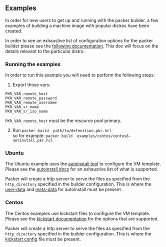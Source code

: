 ## Examples

In order for new users to get up and running with the packer builder, a few examples of building a machine image with popular distros have been created.

In order to see an exhaustive list of configuration options for the packer builder please see the [following documentation](../docs/builders/xenserver-iso.html.markdown). This doc will focus on the details relevant to the particular distro.

### Running the examples

In order to run this example you will need to perform the following steps:
1. Export those vars:
```
PKR_VAR_remote_host
PKR_VAR_remote_password
PKR_VAR_remote_username
PKR_VAR_sr_name
PKR_VAR_sr_iso_name
``` 
`PKR_VAR_remote_host` must be the resource pool primary.


2. Run `packer build  path/to/defenition.pkr.hcl`   
so for example:
`packer build  examples/centos/centos8-netinstall.pkr.hcl`


### Ubuntu

The Ubuntu example uses the [autoinstall tool](https://ubuntu.com/server/docs/install/autoinstallhttps://ubuntu.com/server/docs/install/autoinstall) to configure the VM template. Please see the [autoinstall docs](https://ubuntu.com/server/docs/install/autoinstall-reference) for an exhaustive list of what is supported.

Packer will create a http server to serve the files as specified from the `http_directory` specified in the builder configuration. This is where the [user-data](http/ubuntu-2004/user-data) and [meta-data](http/ubuntu-2004/meta-data) for autoinstall must be present.

### Centos

The Centos examples use kickstart files to configure the VM template. Please see the [kickstart documentation](https://access.redhat.com/documentation/en-us/red_hat_enterprise_linux/7/html/installation_guide/sect-kickstart-syntax) for the options that are supported.

Packer will create a http server to serve the files as specified from the `http_directory` specified in the builder configuration. This is where the [kickstart config](http/centos8/ks-centos8.cfg) file must be present.
